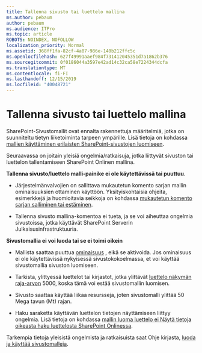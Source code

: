 ```yaml
---
title: Tallenna sivusto tai luettelo mallina
ms.author: pebaum
author: pebaum
ms.audience: ITPro
ms.topic: article
ROBOTS: NOINDEX, NOFOLLOW
localization_priority: Normal
ms.assetid: 368ff1fa-82cf-4a07-986e-140b212ffc5c
ms.openlocfilehash: 627f49991aaef984f731412045351d7a1862b376
ms.sourcegitcommit: 0f0186044a3597e42ad14c32ca58e7224344dcfa
ms.translationtype: MT
ms.contentlocale: fi-FI
ms.lasthandoff: 12/15/2019
ms.locfileid: "40048721"
---
```

# <a name="save-site-or-list-as-a-template"></a>Tallenna sivusto tai luettelo mallina

SharePoint-Sivustomallit ovat ennalta rakennettuja määritelmiä, jotka on suunniteltu tietyn liiketoiminta tarpeen ympärille. Lisä tietoja on kohdassa [mallien käyttäminen erilaisten SharePoint-sivustojen luomiseen](https://support.office.com/article/using-templates-to-create-different-kinds-of-sharepoint-sites-449eccec-ff99-4cf3-b62e-dcfee37e8da4).

Seuraavassa on joitain yleisiä ongelmia/ratkaisuja, jotka liittyvät sivuston tai luettelon tallentamiseen SharePoint Onlinen mallina.

**Tallenna sivusto/luettelo malli-painike ei ole käytettävissä tai puuttuu**. 

- Järjestelmänvalvojien on sallittava mukautetun komento sarjan mallin ominaisuuksien ottaminen käyttöön. Yksityiskohtaisia ohjeita, esimerkkejä ja huomioitavia seikkoja on kohdassa [mukautetun komento sarjan salliminen tai estäminen](https://docs.microsoft.com/sharepoint/allow-or-prevent-custom-script).


- Tallenna sivusto mallina-komentoa ei tueta, ja se voi aiheuttaa ongelmia sivustoissa, jotka käyttävät SharePoint Serverin Julkaisusinfrastruktuuria.


**Sivustomallia ei voi luoda tai se ei toimi oikein**

- Mallista saattaa puuttua [ominaisuus](https://social.technet.microsoft.com/wiki/contents/articles/14423.sharepoint-2013-existing-features-guid.aspx) , eikä se aktivoida. Jos ominaisuus ei ole käytettävissä nykyisessä sivustokokoelmassa, et voi käyttää sivustomallia sivuston luomiseen.


- Tarkista, ylittyessä luettelot tai kirjastot, jotka ylittävät [luettelo näkymän raja-arvon](https://support.office.com/article/Manage-large-lists-and-libraries-in-SharePoint-B8588DAE-9387-48C2-9248-C24122F07C59) 5000, koska tämä voi estää sivustomallin luomisen.


- Sivusto saattaa käyttää liikaa resursseja, joten sivustomalli ylittää 50 Mega tavun (Mt) rajan.


- Haku saraketta käyttävän luettelon tietojen näyttämiseen liittyy ongelmia. Lisä tietoja on kohdassa [mallin luoma luettelo ei Näytä tietoja oikeasta haku luettelosta SharePoint Onlinessa](https://docs.microsoft.com/sharepoint/support/lists-and-libraries/template-generated-list-incorrect-data).


Tarkempia tietoja yleisistä ongelmista ja ratkaisuista saat Ohje kirjasta, [luoda ja käyttää sivustomalleja](https://support.office.com/article/Create-and-use-site-templates-60371B0F-00E0-4C49-A844-34759EBDD989).

